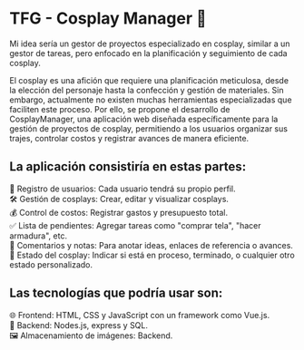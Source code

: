 # TFG - Cosplay Manager 👗

Mi idea sería un gestor de proyectos especializado en cosplay, similar a un gestor de tareas, pero enfocado en la planificación y seguimiento de cada cosplay.

El cosplay es una afición que requiere una planificación meticulosa, desde la elección del personaje hasta la confección y gestión de materiales. Sin embargo, actualmente no existen muchas herramientas especializadas que faciliten este proceso. Por ello, se propone el desarrollo de CosplayManager, una aplicación web diseñada específicamente para la gestión de proyectos de cosplay, permitiendo a los usuarios organizar sus trajes, controlar costos y registrar avances de manera eficiente.

## La aplicación consistiría en estas partes:</br>
👤 Registro de usuarios: Cada usuario tendrá su propio perfil.</br>
🛠️ Gestión de cosplays: Crear, editar y visualizar cosplays.</br>
💰 Control de costos: Registrar gastos y presupuesto total.</br>
✅ Lista de pendientes: Agregar tareas como "comprar tela", "hacer armadura", etc.</br>
📝 Comentarios y notas: Para anotar ideas, enlaces de referencia o avances.</br>
💯 Estado del cosplay: Indicar si está en proceso, terminado, o cualquier otro estado personalizado.</br>

## Las tecnologías que podría usar son:</br>
🌐 Frontend: HTML, CSS y JavaScript con un framework como Vue.js. </br>
🔐 Backend: Nodes.js, express y  SQL. </br>
🖼️ Almacenamiento de imágenes: Backend. </br>



